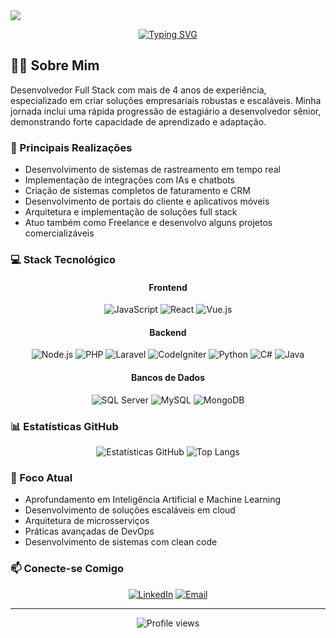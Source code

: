 <img src="https://capsule-render.vercel.app/api?type=waving&color=4760F7&height=200&section=header&text=Gabriel%20Penke&fontSize=70&fontColor=FFFFFF&animation=fadeIn" />

<div align="center">
  
[![Typing SVG](https://readme-typing-svg.herokuapp.com?font=Fira+Code&size=22&pause=1000&color=4760F7&center=true&vCenter=true&random=false&width=600&lines=Desenvolvedor+Full+Stack+Senior;Especialista+em+Solu%C3%A7%C3%B5es+Empresariais;Entusiasta+de+Intelig%C3%AAncia+Artificial)](https://git.io/typing-svg)

</div>

## 👨‍💻 Sobre Mim

Desenvolvedor Full Stack com mais de 4 anos de experiência, especializado em criar soluções empresariais robustas e escaláveis. Minha jornada inclui uma rápida progressão de estagiário a desenvolvedor sênior, demonstrando forte capacidade de aprendizado e adaptação.

### 🚀 Principais Realizações
- Desenvolvimento de sistemas de rastreamento em tempo real
- Implementação de integrações com IAs e chatbots
- Criação de sistemas completos de faturamento e CRM
- Desenvolvimento de portais do cliente e aplicativos móveis
- Arquitetura e implementação de soluções full stack
- Atuo também como Freelance e desenvolvo alguns projetos comercializáveis

### 💻 Stack Tecnológico

<div align="center">

#### Frontend
![JavaScript](https://img.shields.io/badge/-JavaScript-F7DF1E?style=flat-square&logo=javascript&logoColor=black)
![React](https://img.shields.io/badge/-React-61DAFB?style=flat-square&logo=react&logoColor=black)
![Vue.js](https://img.shields.io/badge/-Vue.js-4FC08D?style=flat-square&logo=vue.js&logoColor=white)

#### Backend
![Node.js](https://img.shields.io/badge/-Node.js-339933?style=flat-square&logo=node.js&logoColor=white)
![PHP](https://img.shields.io/badge/-PHP-777BB4?style=flat-square&logo=php&logoColor=white)
![Laravel](https://img.shields.io/badge/-Laravel-FF2D20?style=flat-square&logo=laravel&logoColor=white)
![CodeIgniter](https://img.shields.io/badge/-CodeIgniter-EF4223?style=flat-square&logo=codeigniter&logoColor=white)
![Python](https://img.shields.io/badge/-Python-3776AB?style=flat-square&logo=python&logoColor=white)
![C#](https://img.shields.io/badge/-C%23-239120?style=flat-square&logo=c-sharp&logoColor=white)
![Java](https://img.shields.io/badge/-Java-007396?style=flat-square&logo=java&logoColor=white)

#### Bancos de Dados
![SQL Server](https://img.shields.io/badge/-SQL%20Server-CC2927?style=flat-square&logo=microsoft-sql-server&logoColor=white)
![MySQL](https://img.shields.io/badge/-MySQL-4479A1?style=flat-square&logo=mysql&logoColor=white)
![MongoDB](https://img.shields.io/badge/-MongoDB-47A248?style=flat-square&logo=mongodb&logoColor=white)

</div>

### 📊 Estatísticas GitHub

<div align="center">

![Estatísticas GitHub](https://github-readme-stats.vercel.app/api?username=GabrielPenke292&show_icons=true&theme=tokyonight)
![Top Langs](https://github-readme-stats.vercel.app/api/top-langs/?username=GabrielPenke292&layout=compact&theme=tokyonight)

</div>

### 🎯 Foco Atual
- Aprofundamento em Inteligência Artificial e Machine Learning
- Desenvolvimento de soluções escaláveis em cloud
- Arquitetura de microsserviços
- Práticas avançadas de DevOps
- Desenvolvimento de sistemas com clean code

### 📫 Conecte-se Comigo

<div align="center">

[![LinkedIn](https://img.shields.io/badge/LinkedIn-0077B5?style=for-the-badge&logo=linkedin&logoColor=white)]([https://www.linkedin.com/in/seu-linkedin](https://www.linkedin.com/in/gabriel-penke-953771206/))
[![Email](https://img.shields.io/badge/Email-D14836?style=for-the-badge&logo=gmail&logoColor=white)](mailto:gabriel.penke292@email.com)

</div>

---
<div align="center">
  <img src="https://komarev.com/ghpvc/?username=GabrielPenke292&color=4760F7" alt="Profile views" />
</div>
